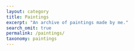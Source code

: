 ```yaml
---
layout: category
title: Paintings
excerpt: "An archive of paintings made by me."
search_omit: true
permalink: /paintings/
taxonomy: paintings
---
```

